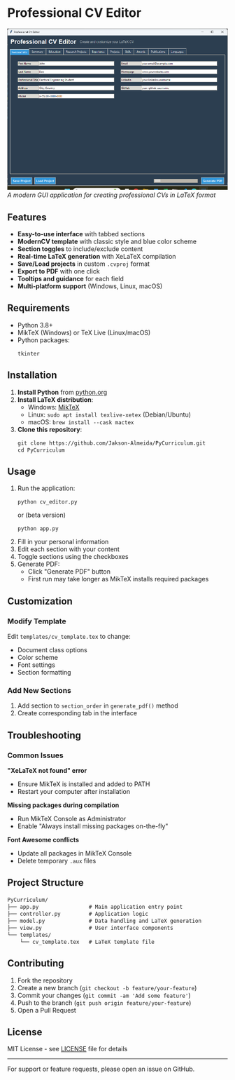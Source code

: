 # Professional CV Editor

![App Screenshot](latex-cv-editor.png)  
*A modern GUI application for creating professional CVs in LaTeX format*

## Features

-  **Easy-to-use interface** with tabbed sections
-  **ModernCV template** with classic style and blue color scheme
-  **Section toggles** to include/exclude content
-  **Real-time LaTeX generation** with XeLaTeX compilation
-  **Save/Load projects** in custom `.cvproj` format
-  **Export to PDF** with one click
-  **Tooltips and guidance** for each field
-  **Multi-platform support** (Windows, Linux, macOS)

## Requirements

- Python 3.8+
- MikTeX (Windows) or TeX Live (Linux/macOS)
- Python packages:
  ```
  tkinter
  ```

## Installation

1. **Install Python** from [python.org](https://www.python.org/downloads/)
2. **Install LaTeX distribution**:
   - Windows: [MikTeX](https://miktex.org/download)
   - Linux: `sudo apt install texlive-xetex` (Debian/Ubuntu)
   - macOS: `brew install --cask mactex`
3. **Clone this repository**:
   ```
   git clone https://github.com/Jakson-Almeida/PyCurriculum.git
   cd PyCurriculum
   ```

## Usage

1. Run the application:
   ```
   python cv_editor.py
   ```
   or (beta version)
   ```
   python app.py
   ```
3. Fill in your personal information
4. Edit each section with your content
5. Toggle sections using the checkboxes
6. Generate PDF:
   - Click "Generate PDF" button
   - First run may take longer as MikTeX installs required packages

## Customization

### Modify Template
Edit `templates/cv_template.tex` to change:
- Document class options
- Color scheme
- Font settings
- Section formatting

### Add New Sections
1. Add section to `section_order` in `generate_pdf()` method
2. Create corresponding tab in the interface

## Troubleshooting

### Common Issues

**"XeLaTeX not found" error**  
- Ensure MikTeX is installed and added to PATH
- Restart your computer after installation

**Missing packages during compilation**  
- Run MikTeX Console as Administrator
- Enable "Always install missing packages on-the-fly"

**Font Awesome conflicts**  
- Update all packages in MikTeX Console
- Delete temporary `.aux` files

## Project Structure

```
PyCurriculum/
├── app.py                # Main application entry point
├── controller.py         # Application logic
├── model.py              # Data handling and LaTeX generation
├── view.py               # User interface components
└── templates/
    └── cv_template.tex   # LaTeX template file
```

## Contributing

1. Fork the repository
2. Create a new branch (`git checkout -b feature/your-feature`)
3. Commit your changes (`git commit -am 'Add some feature'`)
4. Push to the branch (`git push origin feature/your-feature`)
5. Open a Pull Request

## License

MIT License - see [LICENSE](LICENSE) file for details

---

For support or feature requests, please open an issue on GitHub.
